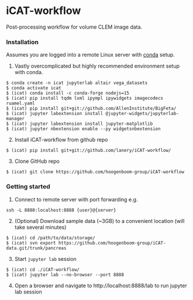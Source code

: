 # iCAT-workflow
Post-processing workflow for volume CLEM image data.

### Installation
Assumes you are logged into a remote Linux server with [conda](https://docs.conda.io/en/latest/miniconda.html#linux-installers) setup.

1. Vastly overcomplicated but highly recommended environment setup with conda.
```
$ conda create -n icat jupyterlab altair vega_datasets
$ conda activate icat
$ (icat) conda install -c conda-forge nodejs=15
$ (icat) pip install tqdm lxml ipympl ipywidgets imagecodecs ruamel.yaml
$ (icat) pip install git+git://github.com/AllenInstitute/BigFeta/
$ (icat) jupyter labextension install @jupyter-widgets/jupyterlab-manager
$ (icat) jupyter labextension install jupyter-matplotlib
$ (icat) jupyter nbextension enable --py widgetsnbextension
```

2. Install iCAT-workflow from github repo
```
$ (icat) pip install git+git://github.com/lanery/iCAT-workflow/
```

3. Clone GitHub repo
```
$ (icat) git clone https://github.com/hoogenboom-group/iCAT-workflow
```

### Getting started

1. Connect to remote server with port forwarding e.g.
```
ssh -L 8888:localhost:8888 {user}@{server}
```

2. (Optional) Download sample data (~3GB) to a convenient location (will take several minutes)
```
$ (icat) cd /path/to/data/storage/
$ (icat) svn export https://github.com/hoogenboom-group/iCAT-data.git/trunk/pancreas
```

3. Start `jupyter lab` session
```
$ (icat) cd ./iCAT-workflow/
$ (icat) jupyter lab --no-browser --port 8888
```

4. Open a browser and navigate to http://localhost:8888/lab to run jupyter lab session
